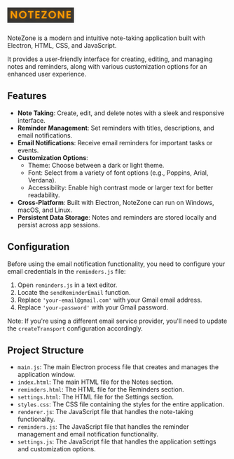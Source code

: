 ![](https://github.com/Sieep-Coding/notetaking-app-electron/blob/main/assets/imgs/notezone.png)
========

NoteZone is a modern and intuitive note-taking application built with Electron, HTML, CSS, and JavaScript. 

It provides a user-friendly interface for creating, editing, and managing notes and reminders, along with various customization options for an enhanced user experience.

Features
--------

-   **Note Taking**: Create, edit, and delete notes with a sleek and responsive interface.
-   **Reminder Management**: Set reminders with titles, descriptions, and email notifications.
-   **Email Notifications**: Receive email reminders for important tasks or events.
-   **Customization Options**:
    -   Theme: Choose between a dark or light theme.
    -   Font: Select from a variety of font options (e.g., Poppins, Arial, Verdana).
    -   Accessibility: Enable high contrast mode or larger text for better readability.
-   **Cross-Platform**: Built with Electron, NoteZone can run on Windows, macOS, and Linux.
-   **Persistent Data Storage**: Notes and reminders are stored locally and persist across app sessions.

Configuration
-------------

Before using the email notification functionality, you need to configure your email credentials in the `reminders.js` file:

1.  Open `reminders.js` in a text editor.
2.  Locate the `sendReminderEmail` function.
3.  Replace `'your-email@gmail.com'` with your Gmail email address.
4.  Replace `'your-password'` with your Gmail password.

Note: If you're using a different email service provider, you'll need to update the `createTransport` configuration accordingly.

Project Structure
-----------------

-   `main.js`: The main Electron process file that creates and manages the application window.
-   `index.html`: The main HTML file for the Notes section.
-   `reminders.html`: The HTML file for the Reminders section.
-   `settings.html`: The HTML file for the Settings section.
-   `styles.css`: The CSS file containing the styles for the entire application.
-   `renderer.js`: The JavaScript file that handles the note-taking functionality.
-   `reminders.js`: The JavaScript file that handles the reminder management and email notification functionality.
-   `settings.js`: The JavaScript file that handles the application settings and customization options.
